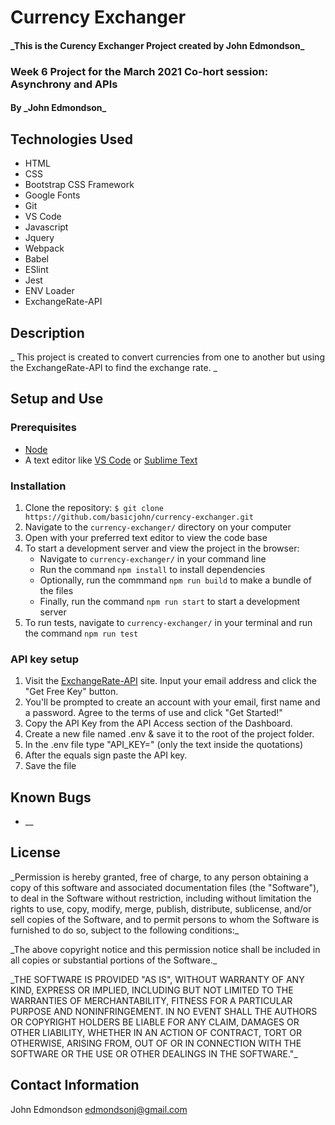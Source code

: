 # Currency Exchanger

#### \_This is the Curency Exchanger Project created by John Edmondson\_

### Week 6 Project for the March 2021 Co-hort session: Asynchrony and APIs

#### By \_**John Edmondson**\_

## Technologies Used

- HTML
- CSS
- Bootstrap CSS Framework
- Google Fonts
- Git
- VS Code
- Javascript
- Jquery
- Webpack
- Babel
- ESlint
- Jest
- ENV Loader
- ExchangeRate-API

## Description

\_ This project is created to convert currencies from one to another but using the ExchangeRate-API to find the exchange rate. \_

## Setup and Use

### Prerequisites

- [Node](https://nodejs.org/en/)
- A text editor like [VS Code](https://code.visualstudio.com/) or [Sublime Text](https://www.sublimetext.com/)

### Installation

1. Clone the repository: `$ git clone https://github.com/basicjohn/currency-exchanger.git`
2. Navigate to the `currency-exchanger/` directory on your computer
3. Open with your preferred text editor to view the code base
4. To start a development server and view the project in the browser:
   - Navigate to `currency-exchanger/` in your command line
   - Run the command `npm install` to install dependencies
   - Optionally, run the commmand `npm run build` to make a bundle of the files
   - Finally, run the command `npm run start` to start a development server
5. To run tests, navigate to `currency-exchanger/` in your terminal and run the command `npm run test`

### API key setup

1. Visit the [ExchangeRate-API](https://www.exchangerate-api.com/) site. Input your email address and click the "Get Free Key" button.
2. You'll be prompted to create an account with your email, first name and a password. Agree to the terms of use and click "Get Started!"
3. Copy the API Key from the API Access section of the Dashboard.
4. Create a new file named .env & save it to the root of the project folder.
5. In the .env file type "API_KEY=" (only the text inside the quotations)
6. After the equals sign paste the API key.
7. Save the file

## Known Bugs

- \_\_

## License

\_Permission is hereby granted, free of charge, to any person obtaining a copy of this software and associated documentation files (the "Software"), to deal in the Software without restriction, including without limitation the rights to use, copy, modify, merge, publish, distribute, sublicense, and/or sell copies of the Software, and to permit persons to whom the Software is furnished to do so, subject to the following conditions:\_

\_The above copyright notice and this permission notice shall be included in all copies or substantial portions of the Software.\_

\_THE SOFTWARE IS PROVIDED "AS IS", WITHOUT WARRANTY OF ANY KIND, EXPRESS OR IMPLIED, INCLUDING BUT NOT LIMITED TO THE WARRANTIES OF MERCHANTABILITY, FITNESS FOR A PARTICULAR PURPOSE AND NONINFRINGEMENT. IN NO EVENT SHALL THE AUTHORS OR COPYRIGHT HOLDERS BE LIABLE FOR ANY CLAIM, DAMAGES OR OTHER LIABILITY, WHETHER IN AN ACTION OF CONTRACT, TORT OR OTHERWISE, ARISING FROM, OUT OF OR IN CONNECTION WITH THE SOFTWARE OR THE USE OR OTHER DEALINGS IN THE SOFTWARE."\_

## Contact Information

John Edmondson edmondsonj@gmail.com
